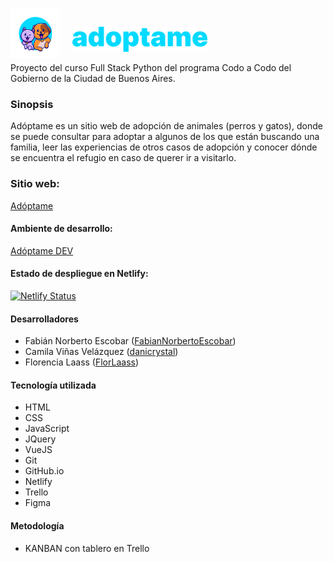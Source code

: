 <p align="left">
<img src="img/isotipo redondo.png" alt="adoptame_isotipo" width="80" height="80" style="margin-right: 15px; margin-bottom: -10px;"/>
<img src="img/logotipo celeste.png" alt="adoptame_isotipo" height="40"/>
</p>
Proyecto del curso Full Stack Python del programa Codo a Codo del Gobierno de la Ciudad de Buenos Aires.

### Sinopsis

Adóptame es un sitio web de adopción de animales (perros y gatos), donde se puede consultar para adoptar a algunos de los que están buscando una familia, leer las experiencias de otros casos de adopción y conocer dónde se encuentra el refugio en caso de querer ir a visitarlo.

### Sitio web:
[Adóptame](https://adoptame-ba.netlify.app)

#### Ambiente de desarrollo:
[Adóptame DEV](https://fabiannorbertoescobar.github.io/adoptame/)

#### Estado de despliegue en Netlify:

[![Netlify Status](https://api.netlify.com/api/v1/badges/7082062a-ae16-4f1a-9c39-835167182ff6/deploy-status)](https://app.netlify.com/sites/adoptame-ba/deploys)

#### Desarrolladores

* Fabián Norberto Escobar ([FabianNorbertoEscobar](https://github.com/FabianNorbertoEscobar))<br>
* Camila Viñas Velázquez ([danicrystal](https://github.com/danicrystal))<br>
* Florencia Laass ([FlorLaass](https://github.com/FlorLaass))<br>

#### Tecnología utilizada
* HTML
* CSS
* JavaScript
* JQuery
* VueJS
* Git
* GitHub.io
* Netlify
* Trello
* Figma

#### Metodología
* KANBAN con tablero en Trello
